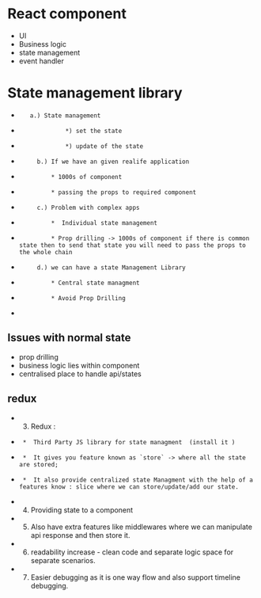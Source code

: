 # React component
* UI 
* Business logic
* state management
* event handler

# State management library

 *        a.) State management
 *                  *) set the state 
 *                  *) update of the state

 *          b.) If we have an given realife application 
 *              * 1000s of component
 *              * passing the props to required component
 *          c.) Problem with complex apps
 *              *  Individual state management
 *              * Prop drilling -> 1000s of component if there is common state then to send that state you will need to pass the props to the whole chain 
 *          d.) we can have a state Management Library
 *              * Central state managment
 *              * Avoid Prop Drilling
 * 

## Issues with normal state

* prop drilling
* business logic lies within component
* centralised place to handle api/states

## redux

* 3. Redux : 
*      *  Third Party JS library for state managment  (install it )
*      *  It gives you feature known as `store` -> where all the state are stored;
*      *  It also provide centralized state Managment with the help of a features know : slice where we can store/update/add our state.
* 4. Providing state to a component 
* 5. Also have extra features like middlewares where we can manipulate api response and then store it.
* 6. readability increase - clean code and separate logic space for separate scenarios.
* 7. Easier debugging as it is one way flow and also support timeline debugging.